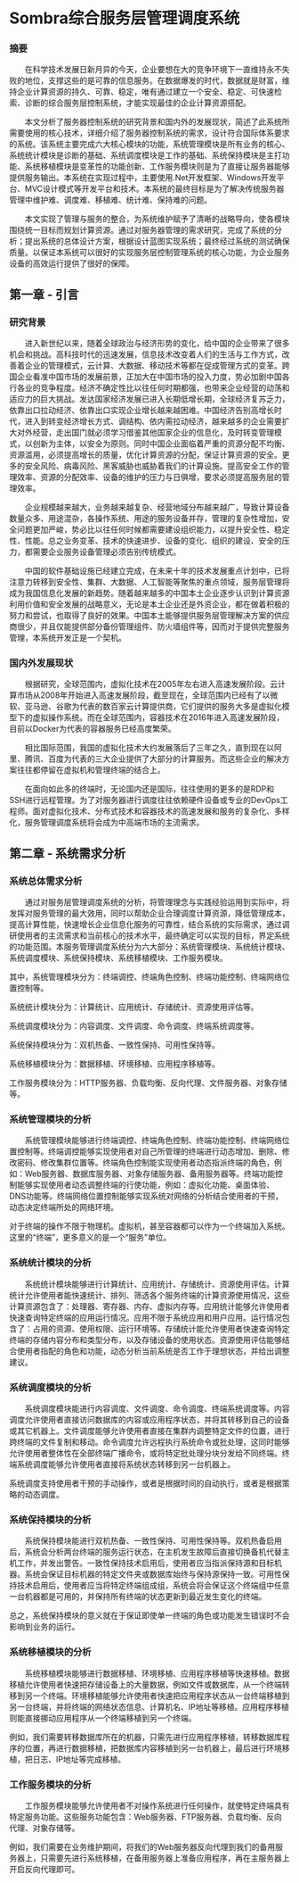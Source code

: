 # Sombra综合服务层管理调度系统

### 摘要

&emsp;&emsp;在科学技术发展日新月异的今天，企业要想在大的竞争环境下一直维持永不失败的地位，支撑这些的是可靠的信息服务。在数据爆发的时代，数据就是财富，维持企业计算资源的持久、可靠、稳定，唯有通过建立一个安全、稳定、可快速检索、诊断的综合服务层控制系统，才能实现最佳的企业计算资源搭配。

&emsp;&emsp;本文分析了服务器控制系统的研究背景和国内外的发展现状，简述了此系统所需要使用的核心技术，详细介绍了服务器控制系统的需求，设计符合国际体系要求的系统。该系统主要完成六大核心模块的功能，系统管理模块是所有业务的核心、系统统计模块是诊断的基础、系统调度模块是工作的基础、系统保持模块是主打功能、系统移植模块是变革性的功能创新、工作服务模块则是为了直接让服务器能够提供服务输出。本系统在实现过程中，主要使用.Net开发框架、Windows开发平台、MVC设计模式等开发平台和技术。本系统的最终目标是为了解决传统服务器管理中维护难、调度难、移植难、统计难、保持难的问题。

&emsp;&emsp;本文实现了管理与服务的整合，为系统维护赋予了清晰的战略导向，使各模块围绕统一目标而规划计算资源。通过对服务器管理的需求研究，完成了系统的分析；提出系统的总体设计方案，根据设计蓝图实现系统；最终经过系统的测试确保质量。以保证本系统可以很好的实现服务层控制管理系统的核心功能，为企业服务设备的高效运行提供了很好的保障。

## 第一章 - 引言

### 研究背景

&emsp;&emsp;进入新世纪以来，随着全球政治与经济形势的变化，给中国的企业带来了很多机会和挑战。高科技时代的迅速发展，信息技术改变着人们的生活与工作方式，改善着企业的管理模式，云计算、大数据、移动技术等都在促成管理方式的变革。跨国企业看准中国市场的发展前景，正加大在中国市场的投入力度，势必加剧中国各行各业的竞争程度。经济不确定性比以往任何时期都强，也带来企业经营的动荡和适应力的巨大挑战。发达国家经济发展已进入长期低增长期，全球经济复苏乏力，依靠出口拉动经济、依靠出口实现企业增长越来越困难。中国经济告别高增长时代，进入到转变经济增长方式、调结构、依内需拉动经济，越来越多的企业需要扩大对外经营，走出国门就必须学习借鉴其他国家企业的信息化，及时转变管理模式，以创新为主体，以安全为原则。同时中国企业面临着严重的资源分配不均衡、资源滥用，必须提高增长的质量，优化计算资源的分配，保证计算资源的安全。更多的安全风险、病毒风险、黑客威胁也威胁着我们的计算设施。提高安全工作的管理效率、资源的分配效率、设备的维护的压力与日俱增，要求必须提高服务层的管理效率。

&emsp;&emsp;企业规模越来越大，业务越来越复杂、经营地域分布越来越广，导致计算设备数量众多、用途混杂，各操作系统、用途的服务设备并存，管理的复杂性增加，安全问题更加严峻，势必比以往任何时候都需要建设组织能力，以提升安全性、稳定性、性能。总之业务变革、技术的快速进步、设备的变化、组织的建设、安全的压力，都需要企业服务设备管理必须告别传统模式。

&emsp;&emsp;中国的软件基础设施已经建立完成，在未来十年的技术发展重点计划中，已将注意力转移到安全性、集群、大数据、人工智能等聚焦的重点领域，服务层管理将成为我国信息化发展的新趋势。随着越来越多的中国本土企业逐步认识到计算资源利用价值和安全发展的战略意义，无论是本土企业还是外资企业，都在做着积极的努力和尝试，也取得了良好的效果。中国本土能够提供服务层管理解决方案的供应商很少，并且仅能提供部分备份管理组件、防火墙组件等，因而对于提供完整服务管理，本系统开发正是一个契机。

### 国内外发展现状

&emsp;&emsp;根据研究，全球范围内，虚拟化技术在2005年左右进入高速发展阶段。云计算市场从2008年开始进入高速发展阶段，截至现在，全球范围内已经有了以微软、亚马逊、谷歌为代表的数百家云计算提供商，它们提供的服务大多是虚拟化模型下的虚拟操作系统。而在全球范围内，容器技术在2016年进入高速发展阶段，目前以Docker为代表的容器服务已经高度繁荣。

&emsp;&emsp;相比国际范围，我国的虚拟化技术大约发展落后了三年之久，直到现在以阿里、腾讯、百度为代表的三大企业提供了大部分的计算服务。而这些企业的解决方案往往都停留在虚拟机和管理终端的结合上。

&emsp;&emsp;在面向如此多的终端时，无论国内还是国际，往往使用的更多的是RDP和SSH进行远程管理。为了对服务器进行调度往往依赖硬件设备或专业的DevOps工程师。面对虚拟化技术、分布式技术和容器技术的高速发展和服务的复杂化、多样化，服务管理调度系统将会成为中高端市场的主流需求。

## 第二章 - 系统需求分析

### 系统总体需求分析

&emsp;&emsp;通过对服务层管理调度系统的分析，将管理理念与实践经验运用到实际中，将发挥对服务管理的最大效用，同时以帮助企业合理调度计算资源，降低管理成本，提高计算性能，快速增长企业信息化服务的可靠性，结合系统的实际需求，通过调研使用者的主流需求和当前核心的技术水平，最终确定可以实现的目标，界定系统的功能范围。本服务管理调度系统分为六大部分：系统管理模块、系统统计模块、系统调度模块、系统保持模块、系统移植模块、工作服务模块。

其中，系统管理模块分为：终端调控、终端角色控制、终端功能控制、终端网络位置控制等。

系统统计模块分为：计算统计、应用统计、存储统计、资源使用评估等。

系统调度模块分为：内容调度、文件调度、命令调度、终端系统调度等。

系统保持模块分为：双机热备、一致性保持、可用性保持等。

系统移植模块分为：数据移植、环境移植、应用程序移植等。

工作服务模块分为：HTTP服务器、负载均衡、反向代理、文件服务器、对象存储等。

### 系统管理模块的分析

&emsp;&emsp;系统管理模块能够进行终端调控、终端角色控制、终端功能控制、终端网络位置控制等。终端调控能够实现使用者对自己所管理的终端进行动态增加、删除、修改密码、修改集群位置等。终端角色控制能实现使用者动态指派终端的角色，例如：Web服务器、数据库服务器、对象存储服务器、备用服务器等。终端功能控制能够实现使用者动态调整终端的行使功能，例如：虚拟化功能、桌面体验、DNS功能等。终端网络位置控制能够实现系统对网络的分析结合使用者的干预，动态决定终端所处的网络环境。

对于终端的操作不限于物理机。虚拟机，甚至容器都可以作为一个终端加入系统。这里的“终端”，更多意义的是一个“服务”单位。

### 系统统计模块的分析

&emsp;&emsp;系统统计模块能够进行计算统计、应用统计、存储统计、资源使用评估。计算统计允许使用者能快速统计、排列、筛选各个服务终端的计算资源使用情况，这些计算资源包含了：处理器、寄存器、内存、虚拟内存等。应用统计能够允许使用者快速查询特定终端的应用运行情况。应用不限于系统应用和用户应用。运行情况包含了：占用的资源、使用权限、运行环境等。存储统计能允许使用者快速查询特定终端的存储内容分布和类型分布，以及存储设备的使用状态。资源使用评估能够结合使用者指配的角色和功能，动态分析当前系统是否工作于理想状态，并给出调整建议。

### 系统调度模块的分析

&emsp;&emsp;系统调度模块能进行内容调度、文件调度、命令调度、终端系统调度等。内容调度允许使用者直接访问数据库的内容或应用程序状态，并将其转移到自己的设备或其它机器上。文件调度能够允许使用者直接在集群内调整特定文件的位置，进行跨终端的文件复制和移动。命令调度允许远程执行系统命令或批处理，这同时能够允许使用者整体性在全部终端广播命令，或将特定批处理分块分发给不同终端。终端系统调度能够允许使用者直接将系统状态转移到另一台机器上。

系统调度支持使用者干预的手动操作，或者是根据时间的自动执行，或者是根据策略的动态调度。

### 系统保持模块的分析

&emsp;&emsp;系统保持模块能进行双机热备、一致性保持、可用性保持等。双机热备启用后，系统会分析两台终端的服务运行状态，在主机发生故障后直接切换备机代替主机工作，并发出警告。一致性保持技术启用后，使用者应当指派保持源和目标机器。系统会保证目标机器的特定文件夹或数据库始终与保持源保持一致。可用性保持技术启用后，使用者应当将特定终端组成组，系统会将会保证这个终端组中任意一台机器都是可用的，并保持所有终端的状态更新到最近发生变化的终端。

总之，系统保持模块的意义就在于保证即使单一终端的角色或功能发生错误时不会影响到业务的运行。

### 系统移植模块的分析

&emsp;&emsp;系统移植模块能够进行数据移植、环境移植、应用程序移植等快速移植。数据移植允许使用者快速把存储设备上的大量数据，例如文件或数据库，从一个终端转移到另一个终端。环境移植能够允许使用者快速把应用程序状态从一台终端移植到另一台终端，并将终端的网络状态信息、计算机名、IP地址等移植。应用程序移植则能直接挪动应用程序从一个终端移植到另一个终端。

例如，我们需要转移数据库所在的机器，只需先进行应用程序移植，转移数据库程序的位置，再进行数据移植，把数据库内容移植到另一台机器上，最后进行环境移植，把日志、IP地址等完成移植。

### 工作服务模块的分析

&emsp;&emsp;工作服务模块能够允许使用者不对操作系统进行任何操作，就使特定终端具有特定服务功能。这些服务功能包含：Web服务器、FTP服务器、负载均衡、反向代理、对象存储等。

例如，我们需要在业务维护期间，将我们的Web服务器反向代理到我们的备用服务器上，只需要先进行系统移植，在备用服务器上准备应用程序，再在主服务器上开启反向代理即可。